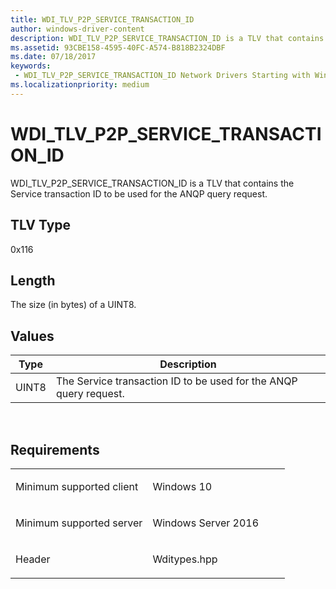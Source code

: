 ```yaml
---
title: WDI_TLV_P2P_SERVICE_TRANSACTION_ID
author: windows-driver-content
description: WDI_TLV_P2P_SERVICE_TRANSACTION_ID is a TLV that contains the Service transaction ID to be used for the ANQP query request.
ms.assetid: 93CBE158-4595-40FC-A574-B818B2324DBF
ms.date: 07/18/2017
keywords:
 - WDI_TLV_P2P_SERVICE_TRANSACTION_ID Network Drivers Starting with Windows Vista
ms.localizationpriority: medium
---
```


# WDI\_TLV\_P2P\_SERVICE\_TRANSACTION\_ID


WDI\_TLV\_P2P\_SERVICE\_TRANSACTION\_ID is a TLV that contains the Service transaction ID to be used for the ANQP query request.

## TLV Type


0x116

## Length


The size (in bytes) of a UINT8.

## Values


| Type  | Description                                                       |
|-------|-------------------------------------------------------------------|
| UINT8 | The Service transaction ID to be used for the ANQP query request. |

 

Requirements
------------

<table>
<colgroup>
<col width="50%" />
<col width="50%" />
</colgroup>
<tbody>
<tr class="odd">
<td><p>Minimum supported client</p></td>
<td><p>Windows 10</p></td>
</tr>
<tr class="even">
<td><p>Minimum supported server</p></td>
<td><p>Windows Server 2016</p></td>
</tr>
<tr class="odd">
<td><p>Header</p></td>
<td>Wditypes.hpp</td>
</tr>
</tbody>
</table>

 

 




